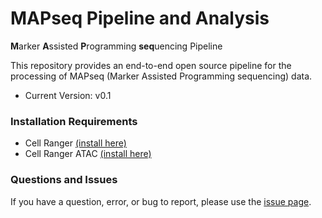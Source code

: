 # MAPseq Pipeline and Analysis

**M**arker **A**ssisted **P**rogramming **seq**uencing Pipeline

This repository provides an end-to-end open source pipeline for the
processing of MAPseq (Marker Assisted Programming sequencing) data.
* Current Version: v0.1

### Installation Requirements ####

* Cell Ranger [(install here)](https://www.10xgenomics.com/support/software/cell-ranger/latest)
* Cell Ranger ATAC [(install here)](https://support.10xgenomics.com/single-cell-atac/software/pipelines/latest/installation)

### Questions and Issues ###

If you have a question, error, or bug to report, please use the [issue page](https://github.com/willisbillis/LRA.MAPseq/issues).